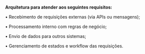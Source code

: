 **Arquitetura para atender aos seguintes requisitos:**

• Recebimento de requisições externas (via APIs ou mensagens);

• Processamento interno com regras de negócio;

• Envio de dados para outros sistemas;

• Gerenciamento de estados e workflow das requisições.
